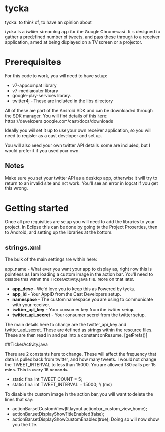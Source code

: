 tycka
==========

tycka: to think of, to have an opinion about

tycka is a twitter streaming app for the Google Chromecast. It is designed to gather a predefined number of tweets, and pass these through to a receiver application, aimed at being displayed on a TV screen or a projector.

# Prerequisites

For this code to work, you will need to have setup:
* v7-appcompat library
* v7-mediarouter library
* google-play-services library.
* twitter4j - These are included in the libs directory

All of these are part of the Android SDK and can be downloaded through the SDK manager. You will find details of this here: https://developers.google.com/cast/docs/downloads

Ideally you will set it up to use your own receiver application, so you will need to register as a cast developer and set up.

You will also need your own twitter API details, some are included, but I would prefer it if you used your own.

## Notes

Make sure you set your twitter API as a desktop app, otherwise it will try to return to an invalid site and not work. You'll see an error in logcat if you get this wrong.

# Getting started

Once all pre requisities are setup you will need to add the libraries to your project. In Eclipse this can be done by going to the Project Properties, then to Android, and setting up the libraries at the bottom.

## strings.xml

The bulk of the main settings are within here:

app_name - What ever you want your app to display as, right now this is pointless as I am loading a custom image in the action bar. You'll need to dsiable this within the TickerActivity.java file. More on that later.

* **app_desc** - We'd love you to keep this as Powered by tycka.
* **app_id** - Your AppID from the Cast Developers setup.
* **namespace** - The custom namespace you are using to communicate with your receiver.
* **twitter_api_key** - Your consumer key from the twitter setup.
* **twitter_api_secret** - Your consumer secret from the twitter setup.


The main details here to change are the twitter_api_key and twitter_api_secret. These are defined as strings within the resource files. These are then read in and put into a constant onResume. [getPrefs()]

##TickerActivity.java

There are 2 constants here to change. These will affect the frequency that data is pulled back from twitter, and how many tweets. I would not change the TWEET_INTERVAL to less than 15000. You are allowed 180 calls per 15 mins. This is every 15 seconds.
* static final int TWEET_COUNT = 5;
* static final int TWEET_INTERVAL = 15000; // (ms)

To disable the custom image in the action bar, you will want to delete the lines that say:
* actionBar.setCustomView(R.layout.actionbar_custom_view_home);
* actionBar.setDisplayShowTitleEnabled(false);
* actionBar.setDisplayShowCustomEnabled(true);
Doing so will now show you the title.

        
